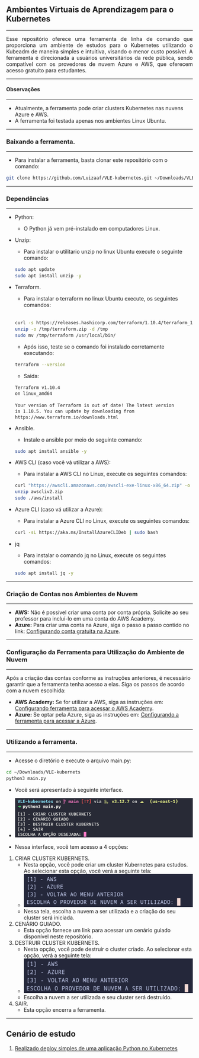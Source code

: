 ## Ambientes Virtuais de Aprendizagem para o Kubernetes
---

<p align="justify">
Esse repositório oferece uma ferramenta de linha de comando que proporciona um ambiente de estudos para o Kubernetes utilizando o Kubeadm de maneira simples e intuitiva, visando o menor custo possível. A ferramenta é direcionada a usuários universitários da rede pública, sendo compatível com os provedores de nuvem Azure e AWS, que oferecem acesso gratuito para estudantes.
</p>

---
#### Observações
---
+ Atualmente, a ferramenta pode criar clusters Kubernetes nas nuvens Azure e AWS.
+ A ferramenta foi testada apenas nos ambientes Linux Ubuntu.

---
### Baixando a ferramenta.
___
+ Para instalar a ferramenta, basta clonar este repositório com o comando:
```bash
git clone https://github.com/Luizaaf/VLE-kubernetes.git ~/Downloads/VLE-kubernets
```
---
### Dependências
---

+ Python:
	+ O Python já vem pré-instalado em computadores Linux.
	
+ Unzip:
	+ Para instalar o utilitario unzip no linux Ubuntu execute o seguinte comando:
	```bash
	sudo apt update
	sudo apt install unzip -y
	```
+ Terraform.
	+ Para instalar o terraform no linux Ubuntu execute, os seguintes comandos:
	```bash

	curl -s https://releases.hashicorp.com/terraform/1.10.4/terraform_1.10.4_linux_amd64.zip -o /tmp/terraform.zip
	unzip -o /tmp/terraform.zip -d /tmp
	sudo mv /tmp/terraform /usr/local/bin/
	```
	+ Após isso, teste se o comando foi instalado corretamente executando:
	```bash
	terraform --version
	```
	+ Saida:
	
	```
	Terraform v1.10.4
	on linux_amd64

	Your version of Terraform is out of date! The latest version
	is 1.10.5. You can update by downloading from https://www.terraform.io/downloads.html
	```

+ Ansible.
	+ Instale o ansible por meio do seguinte comando:
	```bash
	sudo apt install ansible -y
	```

+ AWS CLI (caso você vá utilizar a AWS):
	+ Para instalar a AWS CLI no Linux, execute os seguintes comandos:
	```bash
	curl "https://awscli.amazonaws.com/awscli-exe-linux-x86_64.zip" -o "awscliv2.zip"
	unzip awscliv2.zip
	sudo ./aws/install
	```
+ Azure CLI (caso vá utilizar a Azure):
	+ Para instalar a Azure CLI no Linux, execute os seguintes comandos:
	```bash
	curl -sL https://aka.ms/InstallAzureCLIDeb | sudo bash
	```
+ jq
	+ Para instalar o comando jq no Linux, execute os seguintes comandos:
	```bash
	sudo apt install jq -y
	```
	
---
### Criação de Contas nos Ambientes de Nuvem
---
+ **AWS:** Não é possível criar uma conta por conta própria. Solicite ao seu professor para incluí-lo em uma conta do AWS Academy.
+ **Azure:** Para criar uma conta na Azure, siga o passo a passo contido no link: [Configurando conta gratuita na Azure](configuracoes_md/criacao_conta_azure.md).
---
### Configuração da Ferramenta para Utilização do Ambiente de Nuvem
---
Após a criação das contas conforme as instruções anteriores, é necessário garantir que a ferramenta tenha acesso a elas. Siga os passos de acordo com a nuvem escolhida:

+ **AWS Academy:** Se for utilizar a AWS, siga as instruções em: [Configurando ferramenta para acessar o AWS Academy](configuracoes_md/configuracao_aws.md).
+ **Azure:** Se optar pela Azure, siga as instruções em: [Configurando a ferramenta para acessar a Azure](configuracoes_md/configuracao_azure.md).
---
### Utilizando a ferramenta.
---
+ Acesse o diretório e execute o arquivo main.py:

```bash
cd ~/Downloads/VLE-kubernets
python3 main.py
```
+ Você será apresentado à seguinte interface.

+ ![](configuracoes_md/images/interface_vle.png)

+ Nessa interface, você tem acesso a 4 opções:

1. CRIAR CLUSTER KUBERNETS.
	+ Nesta opção, você pode criar um cluster Kubernetes para estudos. Ao selecionar esta opção, você verá a seguinte tela:
	+ ![](configuracoes_md/images/criando_cluster.png)
	+ Nessa tela, escolha a nuvem a ser utilizada e a criação do seu cluster será iniciada.
2. CENÁRIO GUIADO.
	+ Esta opção fornece um link para acessar um cenário guiado disponível neste repositório.
3. DESTRUIR CLUSTER KUBERNETS.
	+ Nesta opção, você pode destruir o cluster criado. Ao selecionar esta opção, verá a seguinte tela:
	+ ![](configuracoes_md/images/destruindo_cluster.png)
	+ Escolha a nuvem a ser utilizada e seu cluster será destruído.
4. SAIR.
	+ Esta opção encerra a ferramenta.
---

## Cenário de estudo

1. [Realizado deploy simples de uma aplicação Python no Kubernetes](cenarios/deploy_app.md)